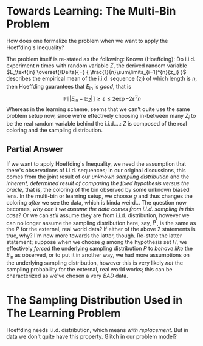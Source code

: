 # Towards Learning: The Multi-Bin Problem

How does one formalize the problem when we want to apply the Hoeffding's Inequality?

The problem itself is re-stated as the following:
Known (Hoeffding): Do $\text{i.i.d.}$ experiment $n$ times with random variable $Z$, the derived random variable $E_\text{in} \overset{\Delta}{=} { \frac{1}{n}\sum\limits_{i=1}^{n}{z_i} }$ describes the empirical mean of the $\text{i.i.d.}$ sequence $\{z_i\}$ of which length is $n$, then Hoeffding guarantees that $E_\text{in}$ is *good*, that is
$$\mathbb{P} \llbracket \lvert E_\text{in} - \mathbb{E}_Z \rvert \rrbracket \geq \varepsilon \leq 2\exp{-2\varepsilon^2 n}$$
Whereas in the learning scheme, seems that we can't quite use the same problem setup now, since we're effectively choosing in-between many $Z_i$ to be the real random variable behind the $\text{i.i.d.}$...: $Z$ is composed of the real coloring and the sampling distribution.

## Partial Answer

If we want to apply Hoeffding's Inequality, we need the assumption that there's observations of $\text{i.i.d.}$ sequences; in our original discussions, this comes from the joint result of our *unknown sampling distribution* and the *inherent, determined result of comparing the fixed hypothesis versus the oracle*, that is, the coloring of the bin observed by some unknown biased lens.
In the multi-bin or learning setup, we choose $g$ and thus changes the coloring *after* we see the data, which is kinda weird...
The question now becomes, *why can't we assume the data comes from $\text{i.i.d.}$ sampling in this case*? Or we can *still* assume they are from $\text{i.i.d.}$ distribution, however we can no longer assume the sampling distribution here, say, $P^{'}$, is the same as the $P$ for the external, real world data? If either of the above 2 statements is true, why? I'm now more towards the latter, though.
Re-state the latter statement; suppose when we choose $g$ among the hypothesis set $H$, we effectively *forced* the underlying sampling distribution $P$ to *behave like* the $E_\text{in}$ as observed, or to put it in another way, we had more assumptions on the underlying sampling distribution, however this is very likely *not* the sampling probability for the external, real world works; this can be characterized as we've chosen a very *BAD* data.

# The Sampling Distribution Used in The Learning Problem

Hoeffding needs $\text{i.i.d.}$ distribution, which means *with replacement*.
But in data we don't quite have this property.
Glitch in our problem model?
